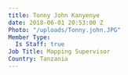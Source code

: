 ```yaml
---
title: Tonny John Kanyenye
date: 2018-06-01 20:53:00 Z
Photo: "/uploads/Tonny.john.JPG"
Member Type:
  Is Staff: true
Job Title: Mapping Supervisor
Country: Tanzania
---
```


